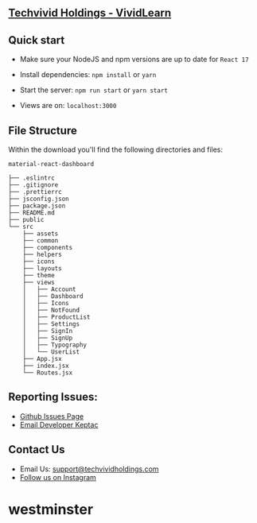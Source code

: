 ## [Techvivid Holdings - VividLearn ](https://www.techvividholding.com/)

## Quick start

- Make sure your NodeJS and npm versions are up to date for `React 17`

- Install dependencies: `npm install` or `yarn`

- Start the server: `npm run start` or `yarn start`

- Views are on: `localhost:3000`

## File Structure

Within the download you'll find the following directories and files:

```
material-react-dashboard

├── .eslintrc
├── .gitignore
├── .prettierrc
├── jsconfig.json
├── package.json
├── README.md
├── public
└── src
	├── assets
	├── common
	├── components
	├── helpers
	├── icons
	├── layouts
	├── theme
	├── views
	│	├── Account
	│	├── Dashboard
	│	├── Icons
	│	├── NotFound
	│	├── ProductList
	│	├── Settings
	│	├── SignIn
	│	├── SignUp
	│	├── Typography
	│	└── UserList
	├── App.jsx
	├── index.jsx
	└── Routes.jsx
```


## Reporting Issues:
- [Github Issues Page](https://github.com/keptac/school-management-frontend/issues)
- [Email Developer Keptac](mailto:keptac.dev@gmail.com)

## Contact Us

- Email Us: support@techvividholdings.com
- [Follow us on Instagram](https://www.instagram.com/techvivid/)
# westminster
